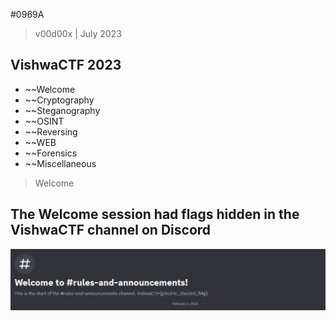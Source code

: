 #0969A
> v00d00x | July 2023

## VishwaCTF 2023

* ~~Welcome
* ~~Cryptography
* ~~Steganography
* ~~OSINT
* ~~Reversing
* ~~WEB
* ~~Forensics
* ~~Miscellaneous

> Welcome

The Welcome session had flags hidden in the VishwaCTF channel on Discord
--
![test](VishwaCTF/img/welcome1.JPG)

